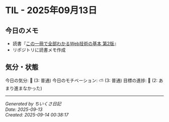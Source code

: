# TIL - 2025年09月13日

## 今日のメモ
 - 読書『[この一冊で全部わかるWeb技術の基本 第2版](https://www.sbcr.jp/product/4815625948/)』
 - リポジトリに読書メモ作成

## 気分・状態
今日の気分: 🙂 (3: 普通)
今日のモチベーション: ⛅ (3: 普通)
目標の進捗: 🌰 (2: あまり進まなかった)

---
*Generated by ちいくさ日記*  
*Date: 2025-09-13*  
*Created: 2025-09-14 00:38:17*
